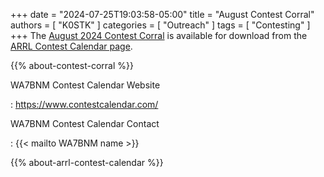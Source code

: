 +++
date = "2024-07-25T19:03:58-05:00"
title = "August Contest Corral"
authors = [ "K0STK" ]
categories = [ "Outreach" ]
tags = [ "Contesting" ]
+++
The
[August 2024 Contest Corral](https://www.arrl.org/files/file/Contest%20Corral/2024/August%202024%20Corral.pdf)
is available for download from the
[ARRL Contest Calendar page](https://www.arrl.org/contest-calendar).

<!--more-->

{{% about-contest-corral %}}

WA7BNM Contest Calendar Website

: https://www.contestcalendar.com/

WA7BNM Contest Calendar Contact

: {{< mailto WA7BNM name >}}

{{% about-arrl-contest-calendar %}}
